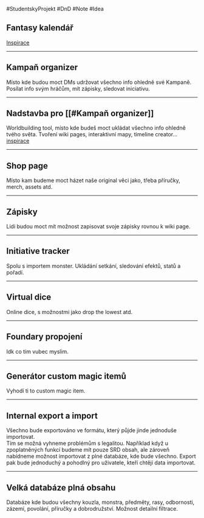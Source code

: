 #StudentskyProjekt #DnD #Note #Idea

## Fantasy kalendář
[Inspirace](https://fantasy-calendar.com/)

---
## Kampaň organizer
Místo kde budou moct DMs udržovat všechno info ohledně své Kampaně. Posílat info svým hráčům, mít zápisky, sledovat iniciativu.

---
## Nadstavba pro [[#Kampaň organizer]]
Worldbuilding tool, místo kde budeš moct ukládat všechno info ohledně tvého světa. Tvoření wiki pages, interaktivní mapy, timeline creator...
[inspirace](https://www.worldanvil.com/)

---
## Shop page
Místo kam budeme moct házet naše original věci jako, třeba příručky, merch, assets atd.

---
## Zápisky
Lidi budou moct mít možnost zapisovat svoje zápisky rovnou k wiki page.

---
## Initiative tracker
Spolu s importem monster. Ukládání setkání, sledování efektů, statů a pořadí.

---
## Virtual dice
Online dice, s možnostmi jako drop the lowest atd.

---
## Foundary propojení
Idk co tim vubec myslim.

---
## Generátor custom magic itemů
Vyhodí ti to custom magic item.

---
## Internal export a import
Všechno bude exportováno ve formátu, který půjde jinde jednoduše importovat.  
Tím se možná vyhneme problémům s legalitou. Například když u zpoplatněných funkcí budeme mít pouze SRD obsah, ale zároveň nabídneme možnost importovat z plné databáze, kde bude všechno. Export pak bude jednoduchý a pohodlný pro uživatele, kteří chtějí data importovat.

---
## Velká databáze plná obsahu
Databáze kde budou všechny kouzla, monstra, předměty, rasy, odbornosti, zázemí, povolání, příručky a dobrodružství.
Možnost detailní filtrace.